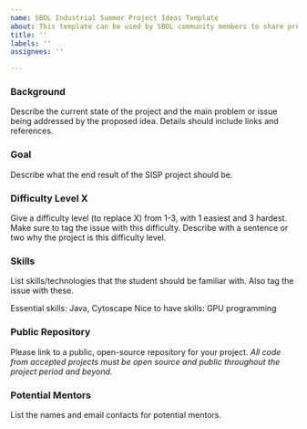 ```yaml
---
name: SBOL Industrial Summer Project Ideas Template
about: This template can be used by SBOL community members to share project ideas.
title: ''
labels: ''
assignees: ''

---
```


### Background
Describe the current state of the project and the main problem or issue being addressed by the proposed idea. Details should include links and references. 

### Goal
Describe what the end result of the SISP project should be.

### Difficulty Level X
Give a difficulty level (to replace X) from 1-3, with 1 easiest and 3 hardest. Make sure to tag the issue with this difficulty.
Describe with a sentence or two why the project is this difficulty level.

### Skills
List skills/technologies that the student should be familiar with. Also tag the issue with these.

Essential skills: Java, Cytoscape
Nice to have skills: GPU programming 

### Public Repository
Please link to a public, open-source repository for your project. _All code from accepted projects must be open source and public throughout the project period and beyond._ 

### Potential Mentors
List the names and email contacts for potential mentors.

